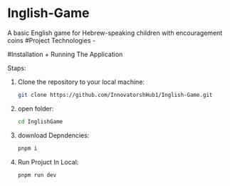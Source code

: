# Inglish-Game
A basic English game for Hebrew-speaking children with encouragement coins
#Project Technologies -

#Installation + Running The Application

Staps:

1. Clone the repository to your local machine:
   ```sh
   git clone https://github.com/InnovatorshHub1/Inglish-Game.git

2. open folder:
   ```sh
   cd InglishGame

3. download Depndencies:
   ```sh
   pnpm i

4. Run Projuct In Local:
   ```sh
   pnpm run dev

